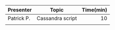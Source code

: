 | Presenter     | Topic            | Time(min)  |
| ------------- |:----------------:| ----------:|
| Patrick P.    | Cassandra script | 10         |
|               |                  |            |
